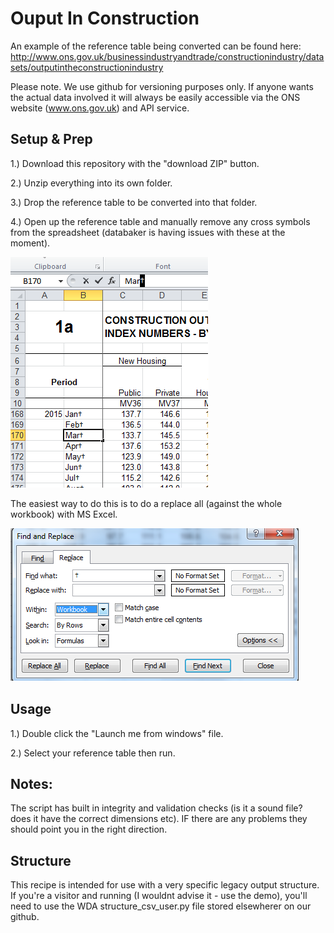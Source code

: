 # Ouput In Construction

An example of the reference table being converted can be found here: http://www.ons.gov.uk/businessindustryandtrade/constructionindustry/datasets/outputintheconstructionindustry

Please note. We use github for versioning purposes only. If anyone wants the actual data involved it will always be easily accessible via the ONS website (www.ons.gov.uk) and API service.


## Setup & Prep
1.) Download this repository with the "download ZIP" button.

2.) Unzip everything into its own folder.

3.) Drop the reference table to be converted into that folder.

4.) Open up the reference table and manually remove any cross symbols from the spreadsheet (databaker is having issues with these at the moment).

![alt tag](/images/cross.png)

The easiest way to do this is to do a replace all (against the whole workbook) with MS Excel.

![alt tag](/images/replace.png)


## Usage
1.) Double click the "Launch me from windows" file.

2.) Select your reference table then run.

## Notes:
The script has built in integrity and validation checks (is it a sound file? does it have the correct dimensions etc). IF there are any problems they should point you in the right direction.

## Structure

This recipe is intended for use with a very specific legacy output structure. If you're a visitor and running (I wouldnt advise it - use the demo), you'll need to use the WDA structure_csv_user.py file stored elsewherer on our github.



